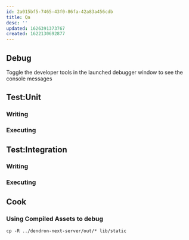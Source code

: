 ```yaml
---
id: 2a015bf5-7465-43f0-86fa-42a83a456cdb
title: Qa
desc: ''
updated: 1626391373767
created: 1622130692877
---
```




## Debug

Toggle the developer tools in the launched debugger window to see the console messages

## Test:Unit

### Writing

### Executing

## Test:Integration

### Writing

### Executing

## Cook

### Using Compiled Assets to debug

```
cp -R ../dendron-next-server/out/* lib/static
```